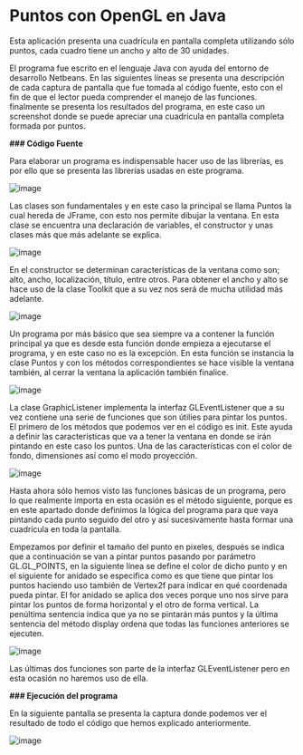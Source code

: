 # Puntos con OpenGL en Java
Esta aplicación presenta una cuadrícula en pantalla completa utilizando sólo puntos, cada cuadro tiene un ancho y alto de 30 unidades.

El programa fue escrito en el lenguaje Java con ayuda del entorno de desarrollo Netbeans.
En las siguientes líneas se presenta una descripción de cada captura de pantalla que fue tomada al código fuente, esto con el fin de que el lector pueda comprender el manejo de las funciones. finalmente se presenta los resultados del programa, en este caso un screenshot donde se puede apreciar una cuadrícula en pantalla completa formada por puntos.


**### Código Fuente**


Para elaborar un programa es indispensable hacer uso de las librerías, es por ello que se presenta las librerías usadas en este programa.

![image](https://user-images.githubusercontent.com/71055467/132550231-ca5c0376-f946-40e5-b6e6-583694e12499.png)

Las clases son fundamentales y en este caso la principal se llama Puntos la cual hereda de JFrame, con esto nos permite dibujar la ventana. En esta clase se encuentra una declaración de variables, el constructor y unas clases más que más adelante se explica.

![image](https://user-images.githubusercontent.com/71055467/132550895-d4267b5f-6759-4edb-8c32-ff5cdb289702.png)

En el constructor se determinan características de la ventana como son; alto, ancho, localización, título, entre otros. Para obtener el ancho y alto se hace uso de la clase Toolkit que a su vez nos será de mucha utilidad más adelante.

![image](https://user-images.githubusercontent.com/71055467/132551503-edf3fd00-9645-4a46-b7a8-bf89d3779816.png)

Un programa por más básico que sea siempre va a contener la función principal ya que es desde esta función donde empieza a ejecutarse el programa, y en este caso no es la excepción. En esta función se instancia la clase Puntos y con los métodos correspondientes se hace visible la ventana también, al cerrar la ventana la aplicación también finalice.

![image](https://user-images.githubusercontent.com/71055467/132551933-c7206a5e-0e77-42e0-9b4a-90a58e6e3faa.png)

La clase GraphicListener implementa la interfaz GLEventListener que a su vez contiene una serie de funciones que son útilies para  pintar los puntos.
El primero de los métodos que podemos ver en el código es init. Este ayuda a definir las características que va a tener la ventana en donde se irán pintando en este caso los puntos. Una de las características con el color de fondo, dimensiones así como el modo proyección.

![image](https://user-images.githubusercontent.com/71055467/132552668-7ba02cec-c372-4289-aae5-1baac6c1044c.png)

Hasta ahora sólo hemos visto las funciones básicas de un programa, pero lo que realmente importa en esta ocasión es el método siguiente, porque es en este apartado donde definimos la lógica del programa para que vaya pintando cada punto seguido del otro y así sucesivamente hasta formar una cuadrícula en toda la pantalla.

Empezamos por definir el tamaño del punto en pixeles, después se indica que a continuación se van a pintar puntos pasando por parámetro GL.GL_POINTS, en la siguiente línea se define el color de dicho punto y en el siguiente for anidado se especifica como es que tiene que pintar los puntos haciendo uso también de Vertex2f para indicar en qué coordenada pueda pintar.
El for anidado se aplica dos veces porque uno nos sirve para pintar los puntos de forma horizontal y el otro de forma vertical.
La penúltima sentencia indica que ya no se pintarán más puntos y la última sentencia del método display ordena que todas las funciones anteriores se ejecuten.

![image](https://user-images.githubusercontent.com/71055467/132552838-20d63420-4192-42ad-8452-39fb769636a1.png)

Las últimas dos funciones son parte de la interfaz GLEventListener pero en esta ocasión no haremos uso de ella.

**### Ejecución del programa**

En la siguiente pantalla se presenta la captura donde podemos ver el resultado de todo el código que hemos explicado anteriormente.

![image](https://user-images.githubusercontent.com/71055467/132556251-7d2af70d-db82-4f64-99ad-14b30cdf95b6.png)
